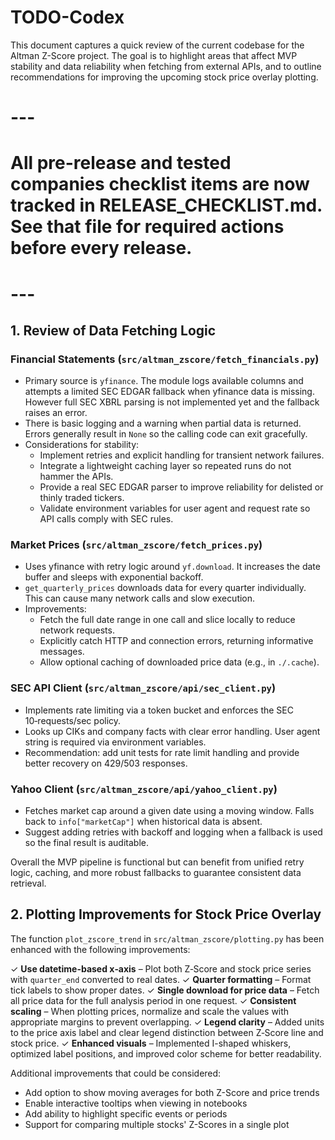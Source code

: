 # TODO-Codex

This document captures a quick review of the current codebase for the Altman Z-Score project. The goal is to highlight areas that affect MVP stability and data reliability when fetching from external APIs, and to outline recommendations for improving the upcoming stock price overlay plotting.

# ---
# All pre-release and tested companies checklist items are now tracked in RELEASE_CHECKLIST.md. See that file for required actions before every release.
# ---

## 1. Review of Data Fetching Logic

### Financial Statements (`src/altman_zscore/fetch_financials.py`)
* Primary source is `yfinance`. The module logs available columns and attempts a limited SEC EDGAR fallback when yfinance data is missing. However full SEC XBRL parsing is not implemented yet and the fallback raises an error.
* There is basic logging and a warning when partial data is returned. Errors generally result in `None` so the calling code can exit gracefully.
* Considerations for stability:
  - Implement retries and explicit handling for transient network failures.
  - Integrate a lightweight caching layer so repeated runs do not hammer the APIs.
  - Provide a real SEC EDGAR parser to improve reliability for delisted or thinly traded tickers.
  - Validate environment variables for user agent and request rate so API calls comply with SEC rules.

### Market Prices (`src/altman_zscore/fetch_prices.py`)
* Uses yfinance with retry logic around `yf.download`. It increases the date buffer and sleeps with exponential backoff.
* `get_quarterly_prices` downloads data for every quarter individually. This can cause many network calls and slow execution.
* Improvements:
  - Fetch the full date range in one call and slice locally to reduce network requests.
  - Explicitly catch HTTP and connection errors, returning informative messages.
  - Allow optional caching of downloaded price data (e.g., in `./.cache`).

### SEC API Client (`src/altman_zscore/api/sec_client.py`)
* Implements rate limiting via a token bucket and enforces the SEC 10‑requests/sec policy.
* Looks up CIKs and company facts with clear error handling. User agent string is required via environment variables.
* Recommendation: add unit tests for rate limit handling and provide better recovery on 429/503 responses.

### Yahoo Client (`src/altman_zscore/api/yahoo_client.py`)
* Fetches market cap around a given date using a moving window. Falls back to `info["marketCap"]` when historical data is absent.
* Suggest adding retries with backoff and logging when a fallback is used so the final result is auditable.

Overall the MVP pipeline is functional but can benefit from unified retry logic, caching, and more robust fallbacks to guarantee consistent data retrieval.

## 2. Plotting Improvements for Stock Price Overlay

The function `plot_zscore_trend` in `src/altman_zscore/plotting.py` has been enhanced with the following improvements:

✓ **Use datetime-based x‑axis** – Plot both Z‑Score and stock price series with `quarter_end` converted to real dates.
✓ **Quarter formatting** – Format tick labels to show proper dates.
✓ **Single download for price data** – Fetch all price data for the full analysis period in one request.
✓ **Consistent scaling** – When plotting prices, normalize and scale the values with appropriate margins to prevent overlapping.
✓ **Legend clarity** – Added units to the price axis label and clear legend distinction between Z‑Score line and stock price.
✓ **Enhanced visuals** – Implemented I-shaped whiskers, optimized label positions, and improved color scheme for better readability.

Additional improvements that could be considered:
- Add option to show moving averages for both Z-Score and price trends
- Enable interactive tooltips when viewing in notebooks
- Add ability to highlight specific events or periods
- Support for comparing multiple stocks' Z-Scores in a single plot

